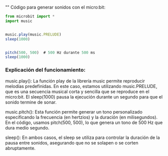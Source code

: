"" Código para generar sonidos con el micro:bit:
```js
from microbit import *
import music


music.play(music.PRELUDE)
sleep(1000)


pitch(500, 500)  # 500 Hz durante 500 ms
sleep(1000)
```
### Explicación del funcionamiento:
music.play(): La función play de la librería music permite reproducir melodías predefinidas. En este caso, estamos utilizando music.PRELUDE, que es una secuencia musical corta y sencilla que se reproduce en el micro:bit. El sleep(1000) pausa la ejecución durante un segundo para que el sonido termine de sonar.

music.pitch(): Esta función permite generar un tono personalizado especificando la frecuencia (en hertzios) y la duración (en milisegundos). En el código, usamos pitch(500, 500), lo que genera un tono de 500 Hz que dura medio segundo.

sleep(): En ambos casos, el sleep se utiliza para controlar la duración de la pausa entre sonidos, asegurando que no se solapen o se corten abruptamente.
